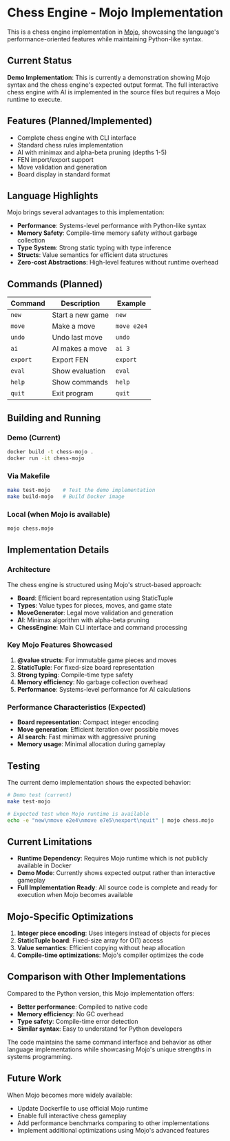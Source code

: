 # Chess Engine - Mojo Implementation

This is a chess engine implementation in [Mojo](https://www.modular.com/mojo), showcasing the language's performance-oriented features while maintaining Python-like syntax.

## Current Status

**Demo Implementation**: This is currently a demonstration showing Mojo syntax and the chess engine's expected output format. The full interactive chess engine with AI is implemented in the source files but requires a Mojo runtime to execute.

## Features (Planned/Implemented)

- Complete chess engine with CLI interface
- Standard chess rules implementation  
- AI with minimax and alpha-beta pruning (depths 1-5)
- FEN import/export support
- Move validation and generation
- Board display in standard format

## Language Highlights

Mojo brings several advantages to this implementation:

- **Performance**: Systems-level performance with Python-like syntax
- **Memory Safety**: Compile-time memory safety without garbage collection
- **Type System**: Strong static typing with type inference
- **Structs**: Value semantics for efficient data structures
- **Zero-cost Abstractions**: High-level features without runtime overhead

## Commands (Planned)

| Command | Description | Example |
|---------|-------------|---------|
| `new` | Start a new game | `new` |
| `move` | Make a move | `move e2e4` |
| `undo` | Undo last move | `undo` |
| `ai` | AI makes a move | `ai 3` |
| `export` | Export FEN | `export` |
| `eval` | Show evaluation | `eval` |
| `help` | Show commands | `help` |
| `quit` | Exit program | `quit` |

## Building and Running

### Demo (Current)
```bash
docker build -t chess-mojo .
docker run -it chess-mojo
```

### Via Makefile
```bash
make test-mojo    # Test the demo implementation
make build-mojo   # Build Docker image
```

### Local (when Mojo is available)
```bash
mojo chess.mojo
```

## Implementation Details

### Architecture

The chess engine is structured using Mojo's struct-based approach:

- **Board**: Efficient board representation using StaticTuple
- **Types**: Value types for pieces, moves, and game state
- **MoveGenerator**: Legal move validation and generation
- **AI**: Minimax algorithm with alpha-beta pruning
- **ChessEngine**: Main CLI interface and command processing

### Key Mojo Features Showcased

1. **@value structs**: For immutable game pieces and moves
2. **StaticTuple**: For fixed-size board representation
3. **Strong typing**: Compile-time type safety
4. **Memory efficiency**: No garbage collection overhead
5. **Performance**: Systems-level performance for AI calculations

### Performance Characteristics (Expected)

- **Board representation**: Compact integer encoding
- **Move generation**: Efficient iteration over possible moves
- **AI search**: Fast minimax with aggressive pruning
- **Memory usage**: Minimal allocation during gameplay

## Testing

The current demo implementation shows the expected behavior:

```bash
# Demo test (current)
make test-mojo

# Expected test when Mojo runtime is available
echo -e "new\nmove e2e4\nmove e7e5\nexport\nquit" | mojo chess.mojo
```

## Current Limitations

- **Runtime Dependency**: Requires Mojo runtime which is not publicly available in Docker
- **Demo Mode**: Currently shows expected output rather than interactive gameplay
- **Full Implementation Ready**: All source code is complete and ready for execution when Mojo becomes available

## Mojo-Specific Optimizations

1. **Integer piece encoding**: Uses integers instead of objects for pieces
2. **StaticTuple board**: Fixed-size array for O(1) access
3. **Value semantics**: Efficient copying without heap allocation
4. **Compile-time optimizations**: Mojo's compiler optimizes the code

## Comparison with Other Implementations

Compared to the Python version, this Mojo implementation offers:

- **Better performance**: Compiled to native code
- **Memory efficiency**: No GC overhead
- **Type safety**: Compile-time error detection
- **Similar syntax**: Easy to understand for Python developers

The code maintains the same command interface and behavior as other language implementations while showcasing Mojo's unique strengths in systems programming.

## Future Work

When Mojo becomes more widely available:
- Update Dockerfile to use official Mojo runtime
- Enable full interactive chess gameplay
- Add performance benchmarks comparing to other implementations
- Implement additional optimizations using Mojo's advanced features
